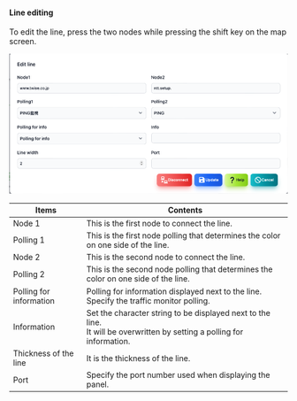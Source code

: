 #### Line editing
<div class="text-xl">
To edit the line, press the two nodes while pressing the shift key on the map screen.
</div>

![Line editing](../../help/en/2023-12-03_10-08-14.png)

>>>

<div class="text-lg">

| Items | Contents |
| ---- | ---- |
| Node 1 | This is the first node to connect the line.|
| Polling 1 | This is the first node polling that determines the color on one side of the line.|
| Node 2 | This is the second node to connect the line.|
| Polling 2 | This is the second node polling that determines the color on one side of the line.|
| Polling for information | Polling for information displayed next to the line.<br> Specify the traffic monitor polling.|
| Information | Set the character string to be displayed next to the line.<BR> It will be overwritten by setting a polling for information.|
| Thickness of the line | It is the thickness of the line.|
| Port | Specify the port number used when displaying the panel.|

</div>


